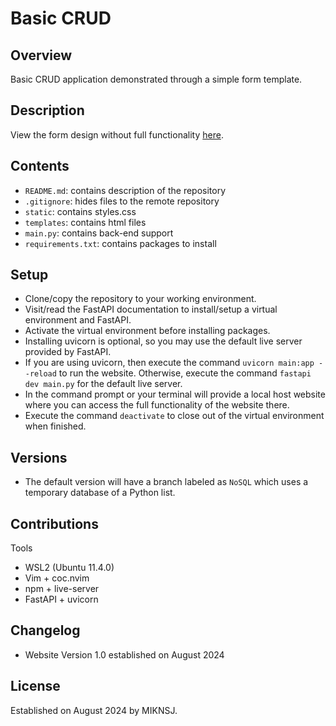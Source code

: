 # Basic CRUD

## Overview
Basic CRUD application demonstrated through a simple form template.

## Description
View the form design without full functionality [here](https://miknsj.github.io/basic-crud/templates/index.html).

## Contents
- ```README.md```: contains description of the repository
- ```.gitignore```: hides files to the remote repository
- ```static```: contains styles.css
- ```templates```: contains html files
- ```main.py```: contains back-end support
- ```requirements.txt```: contains packages to install

## Setup
- Clone/copy the repository to your working environment.
- Visit/read the FastAPI documentation to install/setup a virtual environment and FastAPI.
- Activate the virtual environment before installing packages.
- Installing uvicorn is optional, so you may use the default live server provided by FastAPI.
- If you are using uvicorn, then execute the command ```uvicorn main:app --reload``` to run the website. Otherwise, execute the
  command ```fastapi dev main.py``` for the default live server.
- In the command prompt or your terminal will provide a local host website where you can access the full functionality
  of the website there.
- Execute the command ```deactivate``` to close out of the virtual environment when finished.

## Versions
- The default version will have a branch labeled as ```NoSQL``` which uses a temporary database of a Python list.

## Contributions
Tools

- WSL2 (Ubuntu 11.4.0)
- Vim + coc.nvim
- npm + live-server
- FastAPI + uvicorn

## Changelog
- Website Version 1.0 established on August 2024

## License
Established on August 2024 by MIKNSJ.
